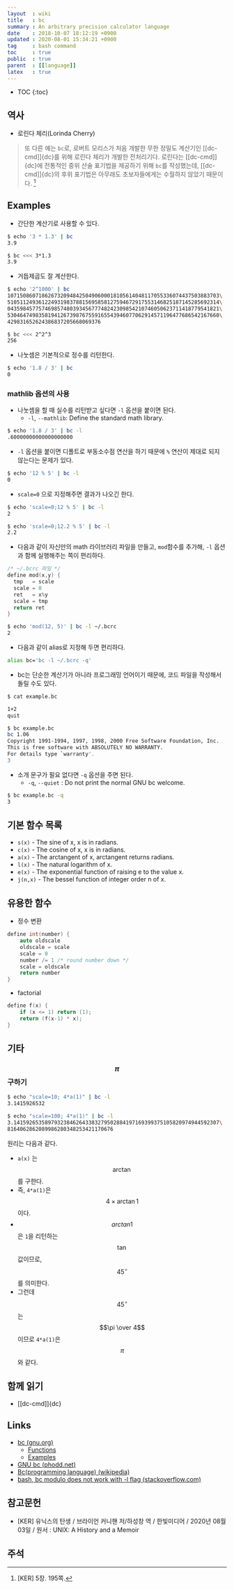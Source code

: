 ```yaml
---
layout  : wiki
title   : bc
summary : An arbitrary precision calculator language
date    : 2018-10-07 18:12:19 +0900
updated : 2020-08-01 15:34:21 +0900
tag     : bash command
toc     : true
public  : true
parent  : [[language]]
latex   : true
---
```

* TOC
{:toc}

## 역사

- 로린다 체리(Lorinda Cherry)

> 또 다른 예는 `bc`로, 로버트 모리스가 처음 개발한 무한 정밀도 계산기인 [[dc-cmd]]{dc}를 위해 로린다 체리가 개발한 전처리기다.
로린다는 [[dc-cmd]]{dc}에 전통적인 중위 산술 표기법을 제공하기 위해 `bc`를 작성했는데, [[dc-cmd]]{dc}의 후위 표기법은 아무래도 초보자들에게는 수월하지 않았기 때문이다.
[^KER-5-195]

## Examples

* 간단한 계산기로 사용할 수 있다.

```sh
$ echo '3 * 1.3' | bc
3.9

$ bc <<< 3*1.3
3.9
```

* 거듭제곱도 잘 계산한다.

```sh
$ echo '2^1000' | bc
10715086071862673209484250490600018105614048117055336074437503883703\
51051124936122493198378815695858127594672917553146825187145285692314\
04359845775746985748039345677748242309854210746050623711418779541821\
53046474983581941267398767559165543946077062914571196477686542167660\
429831652624386837205668069376

$ bc <<< 2^2^3
256
```

* 나눗셈은 기본적으로 정수를 리턴한다.

```sh
$ echo '1.8 / 3' | bc
0
```

### mathlib 옵션의 사용

* 나눗셈을 할 때 실수를 리턴받고 싶다면 `-l` 옵션을 붙이면 된다.
    * `-l`, `--mathlib`: Define the standard math library.

```sh
$ echo '1.8 / 3' | bc -l
.60000000000000000000
```

* `-l` 옵션을 붙이면 디폴트로 부동소수점 연산을 하기 때문에 `%` 연산이 제대로 되지 않는다는 문제가 있다.

```sh
$ echo '12 % 5' | bc -l
0
```

* `scale=0` 으로 지정해주면 결과가 나오긴 한다.

```sh
$ echo 'scale=0;12 % 5' | bc -l
2

$ echo 'scale=0;12.2 % 5' | bc -l
2.2
```

* 다음과 같이 자신만의 math 라이브러리 파일을 만들고, `mod`함수를 추가해, `-l` 옵션과 함께 실행해주는 쪽이 편리하다.

```c
/* ~/.bcrc 파일 */
define mod(x,y) {
  tmp   = scale
  scale = 0
  ret   = x%y
  scale = tmp
  return ret
}
```

```sh
$ echo 'mod(12, 5)' | bc -l ~/.bcrc
2
```

* 다음과 같이 alias로 지정해 두면 편리하다.

```sh
alias bc='bc -l ~/.bcrc -q'
```

* bc는 단순한 계산기가 아니라 프로그래밍 언어이기 때문에, 코드 파일을 작성해서 돌릴 수도 있다.

```sh
$ cat example.bc

1+2
quit

$ bc example.bc
bc 1.06
Copyright 1991-1994, 1997, 1998, 2000 Free Software Foundation, Inc.
This is free software with ABSOLUTELY NO WARRANTY.
For details type `warranty'.
3
```

* 소개 문구가 필요 없다면 `-q` 옵션을 주면 된다.
    * `-q`, `--quiet` : Do not print the normal GNU bc welcome.

```sh
$ bc example.bc -q
3
```

## 기본 함수 목록

* `s(x)` - The sine of x, x is in radians.
* `c(x)` - The cosine of x, x is in radians.
* `a(x)` - The arctangent of x, arctangent returns radians.
* `l(x)` - The natural logarithm of x.
* `e(x)` - The exponential function of raising e to the value x.
* `j(n,x)` - The bessel function of integer order n of x.

## 유용한 함수

* 정수 변환

```c
define int(number) {
    auto oldscale
    oldscale = scale
    scale = 0
    number /= 1 /* round number down */
    scale = oldscale
    return number
}
```

* factorial

```c
define f(x) {
    if (x <= 1) return (1);
    return (f(x-1) * x);
}
```

## 기타

### $$\pi$$ 구하기

```sh
$ echo "scale=10; 4*a(1)" | bc -l
3.1415926532

$ echo "scale=100; 4*a(1)" | bc -l
3.141592653589793238462643383279502884197169399375105820974944592307\
8164062862089986280348253421170676
```

원리는 다음과 같다.

* `a(x)` 는 $$\arctan$$를 구한다.
* 즉, `4*a(1)`은 $$ 4 \times \arctan 1$$ 이다.
* $$ arctan 1$$ 은 `1`을 리턴하는 $$\tan$$ 값이므로, $$45^\circ$$ 를 의미한다.
* 그런데 $$45^\circ$$는 $$\pi \over 4$$ 이므로 `4*a(1)`은 $$\pi$$와 같다.

## 함께 읽기

- [[dc-cmd]]{dc}

## Links

* [bc (gnu.org)](https://www.gnu.org/software/bc/ )
    * [Functions](https://www.gnu.org/software/bc/manual/html_chapter/bc_5.html )
    * [Examples](https://www.gnu.org/software/bc/manual/html_chapter/bc_6.html#SEC19 )
* [GNU bc (phodd.net)](http://phodd.net/gnu-bc/ )
* [Bc(programming language) (wikipedia)](https://en.wikipedia.org/wiki/Bc_(programming_language)#References)
* [bash, bc modulo does not work with -l flag (stackoverflow.com)](https://stackoverflow.com/questions/27470210/bash-bc-modulo-does-not-work-with-l-flag )

## 참고문헌

- [KER] 유닉스의 탄생 / 브라이언 커니핸 저/하성창 역 / 한빛미디어 / 2020년 08월 03일 / 원서 : UNIX: A History and a Memoir

## 주석

[^KER-5-195]: [KER] 5장. 195쪽.

